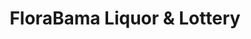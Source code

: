 ---
title: "FloraBama Liquor & Lottery"
url: /perdido-key/florabama-liquor-and-lottery/
shop: alcohol
---